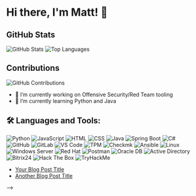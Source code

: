 # Hi there, I'm Matt! 👋

## GitHub Stats
![GitHub Stats](https://github-readme-stats.vercel.app/api?username=ZeMatt90&show_icons=true&theme=radical)
![Top Languages](https://github-readme-stats.vercel.app/api/top-langs/?username=ZeMatt90&layout=compact&theme=radical)

## Contributions
![GitHub Contributions](https://github-readme-streak-stats.herokuapp.com/?user=ZeMatt90&theme=radical)

- 🔭 I’m currently working on Offensive Security/Red Team tooling
- 🌱 I’m currently learning Python and Java
<!-- 👯 I’m looking to collaborate on ...
- 🤔 I’m looking for help with ...
- 💬 Ask me about ...
- 📫 How to reach me: ...
- 😄 Pronouns: ...
- ⚡ Fun fact: ...
-->

## 🛠️ Languages and Tools:
![Python](https://img.shields.io/badge/-Python-05122A?style=flat&logo=python)
![JavaScript](https://img.shields.io/badge/-JavaScript-05122A?style=flat&logo=javascript)
![HTML](https://img.shields.io/badge/-HTML-05122A?style=flat&logo=html5)
![CSS](https://img.shields.io/badge/-CSS-05122A?style=flat&logo=css3)
![Java](https://img.shields.io/badge/-Java-05122A?style=flat&logo=java)
![Spring Boot](https://img.shields.io/badge/-Spring%20Boot-05122A?style=flat&logo=springboot)
![C#](https://img.shields.io/badge/-C%23-05122A?style=flat&logo=c-sharp)
![GitHub](https://img.shields.io/badge/-GitHub-05122A?style=flat&logo=github)
![GitLab](https://img.shields.io/badge/-GitLab-05122A?style=flat&logo=gitlab)
![VS Code](https://img.shields.io/badge/-VS%20Code-05122A?style=flat&logo=visual-studio-code)
![TPM](https://img.shields.io/badge/-TPM-05122A?style=flat&logo=tpm)
![Checkmk](https://img.shields.io/badge/-Checkmk-05122A?style=flat&logo=checkmk)
![Ansible](https://img.shields.io/badge/-Ansible-05122A?style=flat&logo=ansible)
![Linux](https://img.shields.io/badge/-Linux-05122A?style=flat&logo=linux)
![Windows Server](https://img.shields.io/badge/-Windows%20Server-05122A?style=flat&logo=windowsserver)
![Red Hat](https://img.shields.io/badge/-Red%20Hat-05122A?style=flat&logo=redhat)
![Postman](https://img.shields.io/badge/-Postman-05122A?style=flat&logo=postman)
![Oracle DB](https://img.shields.io/badge/-Oracle%20DB-05122A?style=flat&logo=oracle)
![Active Directory](https://img.shields.io/badge/-Active%20Directory-05122A?style=flat&logo=activedirectory)
![Bitrix24](https://img.shields.io/badge/-Bitrix24-05122A?style=flat&logo=bitrix24)
![Hack The Box](https://img.shields.io/badge/-Hack%20The%20Box-05122A?style=flat&logo=hackthebox)
![TryHackMe](https://img.shields.io/badge/-TryHackMe-05122A?style=flat&logo=tryhackme)
<!--
**ZeMatt90/ZeMatt90** is a ✨ _special_ ✨ repository because its `README.md` (this file) appears on your GitHub profile.

Here are some ideas to get you started:

- 🔭 I’m currently working on ...
- 🌱 I’m currently learning ...
- 👯 I’m looking to collaborate on ...
- 🤔 I’m looking for help with ...
- 💬 Ask me about ...
- 📫 How to reach me: ...
- 😄 Pronouns: ...
- ⚡ Fun fact: ...


![Profile Views](https://.com//?username=ZeMatt90&style=flat-square)

## 🚀 About Me
- 🔭 I’m currently working on [Your Project](https://github.com/YourProject)
- 🌱 I’m currently learning [Technology/Language]
- 👯 I’m looking to collaborate on [Project/Technology]
- 💬 Ask me about [Your Expertise]
- 📫 How to reach me: [Your Email](mailto:youremail@example.com)
- 😄 Pronouns: [Your Pronouns]
- ⚡ Fun fact: [A Fun Fact About You]


## 📊 GitHub Stats:
![Your GitHub Stats](https://github-readme-stats.vercel.app/api?username=ZeMatt90&show_icons=true&hide_border=true)
![Top Langs](https://github-readme-stats.vercel.app/api/top-langs/?username=ZeMatt90&layout=compact&hide_border=true)

## 📫 Connect with me:
[![LinkedIn](https://img.shields.io/badge/-LinkedIn-0A66C2?style=flat&logo=linkedin&logoColor=white)](https://www.linkedin.com/in/yourprofile)
[![Twitter](https://img.shields.io/badge/-Twitter-1DA1F2?style=flat&logo=twitter&logoColor=white)](https://twitter.com/yourprofile)
[![Instagram](https://img.shields.io/badge/-Instagram-E4405F?style=flat&logo=instagram&logoColor=white)](https://www.instagram.com/yourprofile)

## 📝 Recent Blog Posts
<!-- BLOG-POST-LIST:START -->
- [Your Blog Post Title](https://linktoyourblogpost.com)
- [Another Blog Post Title](https://linktoanotherblogpost.com)
<!-- BLOG-POST-LIST:END -->



-->
